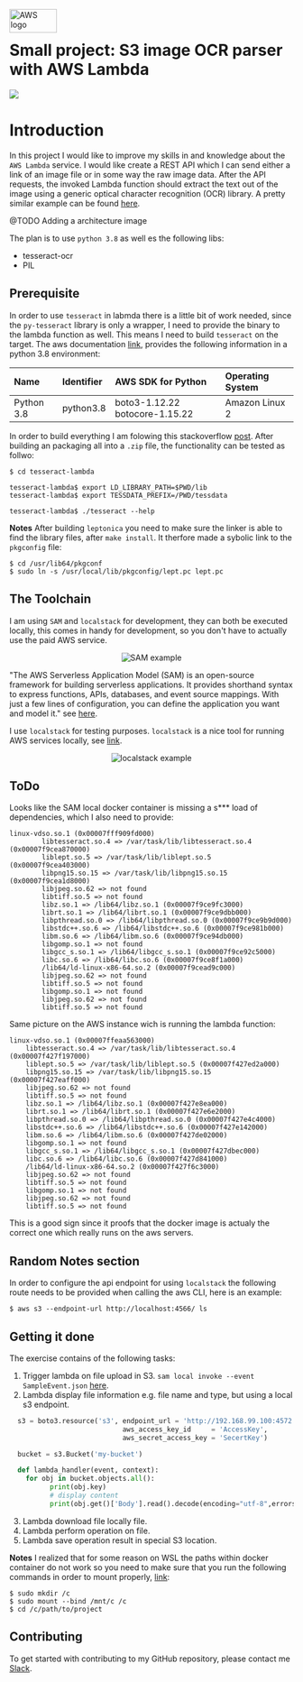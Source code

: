 <img src="https://blog.scottlogic.com/dsmith/assets/featured/aws-logo.png" alt="AWS logo" height="42px" width="84px" align="left"><br>

# Small project: S3 image OCR parser with AWS Lambda
<div>
    <a href="https://github.com/NaPiZip/Tipps-and-tricks">
        <img src="https://img.shields.io/badge/Document%20Version-0.0.1-brightgreen"/>
    </a>  
</div>

# Introduction
In this project I would like to improve my skills in and knowledge about the `AWS Lambda` service. I would like create a REST API which I can send either a link of an image file or in some way the raw image data. After the API requests, the invoked Lambda function should extract the text out of the image using a generic optical character recognition (OCR) library. A pretty similar example can be found [here](https://docs.aws.amazon.com/serverless-application-model/latest/developerguide/serverless-example-s3.html).

@TODO Adding a architecture image

The plan is to use `python 3.8` as well es the following libs:
- tesseract-ocr
- PIL

## Prerequisite
In order to use `tesseract` in labmda there is a little bit of work needed, since the `py-tesseract` library is only a wrapper, I need to provide the binary to the lambda function as well. This means I need to build `tesseract` on the target. The aws documentation [link](https://docs.aws.amazon.com/lambda/latest/dg/lambda-runtimes.html), provides the following information in a python 3.8 environment:

| Name | Identifier | AWS SDK for Python | Operating System |
| :------------- | :------------- | :------------- | :------------- | 
| Python 3.8 | python3.8 |boto3-1.12.22 botocore-1.15.22 | Amazon Linux 2 |
	
In order to build everything I am folowing this stackoverflow [post](https://stackoverflow.com/questions/33588262/tesseract-ocr-on-aws-lambda-via-virtualenv). After building an packaging all into a `.zip` file, the functionality can be tested as follwo:

```
$ cd tesseract-lambda 

tesseract-lambda$ export LD_LIBRARY_PATH=$PWD/lib
tesseract-lambda$ export TESSDATA_PREFIX=/PWD/tessdata

tesseract-lambda$ ./tesseract --help
```

**Notes**
After building `leptonica` you need to make sure the linker is able to find the library files, after `make install`. It therfore made a sybolic link to the `pkgconfig` file:

```
$ cd /usr/lib64/pkgconf
$ sudo ln -s /usr/local/lib/pkgconfig/lept.pc lept.pc
```


## The Toolchain
I am using `SAM` and `localstack` for development, they can both be executed locally, this comes in handy for development, so you don't have to actually use the paid AWS service.

<p align="center">
<img src="https://image.slidesharecdn.com/09112017-serverless-local-test-92e8f092-7d1c-43e4-809c-a40335e29637-2097706900-170913194001/95/local-testing-and-deployment-best-practices-for-serverless-applications-aws-online-tech-talks-19-638.jpg?cb=1505331628" alt="SAM example"/></p>

"The AWS Serverless Application Model (SAM) is an open-source framework for building serverless applications. It provides shorthand syntax to express functions, APIs, databases, and event source mappings. With just a few lines of configuration, you can define the application you want and model it." see [here](https://github.com/awslabs/aws-sam-cli).

I use `localstack` for testing purposes. `localstack` is a nice tool for running AWS services locally, see [link](https://localstack.cloud/).

<p align="center">
<img src="https://localstack.cloud/images/diagram.png" alt="localstack example"/></p>

## ToDo
Looks like the SAM local docker container is missing a s*** load of dependencies, which I also need to provide:

```
linux-vdso.so.1 (0x00007fff909fd000)
        libtesseract.so.4 => /var/task/lib/libtesseract.so.4 (0x00007f9cea870000)
        liblept.so.5 => /var/task/lib/liblept.so.5 (0x00007f9cea403000)
        libpng15.so.15 => /var/task/lib/libpng15.so.15 (0x00007f9cea1d8000)
        libjpeg.so.62 => not found
        libtiff.so.5 => not found
        libz.so.1 => /lib64/libz.so.1 (0x00007f9ce9fc3000)
        librt.so.1 => /lib64/librt.so.1 (0x00007f9ce9dbb000)
        libpthread.so.0 => /lib64/libpthread.so.0 (0x00007f9ce9b9d000)
        libstdc++.so.6 => /lib64/libstdc++.so.6 (0x00007f9ce981b000)
        libm.so.6 => /lib64/libm.so.6 (0x00007f9ce94db000)
        libgomp.so.1 => not found
        libgcc_s.so.1 => /lib64/libgcc_s.so.1 (0x00007f9ce92c5000)
        libc.so.6 => /lib64/libc.so.6 (0x00007f9ce8f1a000)
        /lib64/ld-linux-x86-64.so.2 (0x00007f9cead9c000)
        libjpeg.so.62 => not found
        libtiff.so.5 => not found
        libgomp.so.1 => not found
        libjpeg.so.62 => not found
        libtiff.so.5 => not found
```

Same picture on the AWS instance wich is running the lambda function:

```
linux-vdso.so.1 (0x00007ffeaa563000)
	libtesseract.so.4 => /var/task/lib/libtesseract.so.4 (0x00007f427f197000)
	liblept.so.5 => /var/task/lib/liblept.so.5 (0x00007f427ed2a000)
	libpng15.so.15 => /var/task/lib/libpng15.so.15 (0x00007f427eaff000)
	libjpeg.so.62 => not found
	libtiff.so.5 => not found
	libz.so.1 => /lib64/libz.so.1 (0x00007f427e8ea000)
	librt.so.1 => /lib64/librt.so.1 (0x00007f427e6e2000)
	libpthread.so.0 => /lib64/libpthread.so.0 (0x00007f427e4c4000)
	libstdc++.so.6 => /lib64/libstdc++.so.6 (0x00007f427e142000)
	libm.so.6 => /lib64/libm.so.6 (0x00007f427de02000)
	libgomp.so.1 => not found
	libgcc_s.so.1 => /lib64/libgcc_s.so.1 (0x00007f427dbec000)
	libc.so.6 => /lib64/libc.so.6 (0x00007f427d841000)
	/lib64/ld-linux-x86-64.so.2 (0x00007f427f6c3000)
	libjpeg.so.62 => not found
	libtiff.so.5 => not found
	libgomp.so.1 => not found
	libjpeg.so.62 => not found
	libtiff.so.5 => not found
```

This is a good sign since it proofs that the docker image is actualy the correct one which really runs on the aws servers.

## Random Notes section
In order to configure the api endpoint for using `localstack` the following route needs to be provided when calling the aws CLI, here is an example:

```
$ aws s3 --endpoint-url http://localhost:4566/ ls
```

## Getting it done
The exercise contains of the following tasks:
1. Trigger lambda on file upload in S3.
 `sam local invoke --event SampleEvent.json` [here](https://docs.aws.amazon.com/serverless-application-model/latest/developerguide/serverless-example-s3.html#serverless-example-s3-test-locally).
2. Lambda display file information e.g. file name and type, but using a local s3 endpoint.
```python
  s3 = boto3.resource('s3', endpoint_url = 'http://192.168.99.100:4572',
                            aws_access_key_id     = 'AccessKey',
                            aws_secret_access_key = 'SecertKey')

  bucket = s3.Bucket('my-bucket')

  def lambda_handler(event, context):
    for obj in bucket.objects.all():
          print(obj.key)
          # display content
          print(obj.get()['Body'].read().decode(encoding="utf-8",errors="ignore"))
```
3. Lambda download file locally file.
4. Lambda perform operation on file.
5. Lambda save operation result in special S3 location.

**Notes**
I realized that for some reason on WSL the paths within docker container do not work so you need to make sure that you run the following commands in order to mount properly, [link](https://github.com/awslabs/aws-sam-cli/issues/336):

```
$ sudo mkdir /c
$ sudo mount --bind /mnt/c /c
$ cd /c/path/to/project
```

## Contributing
To get started with contributing to my GitHub repository, please contact me [Slack](https://join.slack.com/t/napi-friends/shared_invite/enQtNDg3OTg5NDc1NzUxLWU1MWNhNmY3ZTVmY2FkMDM1ODg1MWNlMDIyYTk1OTg4OThhYzgyNDc3ZmE5NzM1ZTM2ZDQwZGI0ZjU2M2JlNDU).
